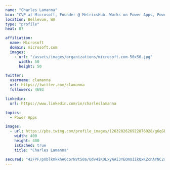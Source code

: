 ```yaml
---
name: "Charles Lamanna"
bio: "CVP at Microsoft, Founder @ MetricsHub. Works on Power Apps, Power Automate, Power Virtual Agent, Common Data Service and Dynamics 365."
location: Bellevue, WA
type: "profile"
heat: 87

affiliation:
  name: Microsoft
  domain: microsoft.com
  images:
    - url: "/assets/images/organizations/microsoft.com-50x50.jpg"
      width: 50
      height: 50

twitter:
  username: clamanna
  url: https://twitter.com/clamanna
  followers: 4693

linkedin:
  url: https://www.linkedin.com/in/charleslamanna

topics:
  - Power Apps

images:
  - url: https://pbs.twimg.com/profile_images/1263202626922876928/g6qGbHZ-_400x400.jpg
    width: 400
    height: 400
    isCached: true
    title: "Charles Lamanna"

secured: "42FPF/pXblkmkkhA6corNVt50a/Udv4iKOLxyAAi3YEOmUIikQxKZcnAYNC2ssuh91R0vTf+5lsn6MozMderb6uZbs3BSnq07TFy1jVZlZPq1o1qUlU2B31ESD2AqR+jyUUYBN14CYXp83+99reHquPbjiQRWTPXy3RZdNFRb3r6TmZTiYHRIoft9l3dP8M3Kgu2Hm8dlYGv9Z3gUR5qKb1f/4knGr8JC9A+pi4uL27T6/BbRDJZU1wNPeE5QwPTI7V3GVer7FJNsCzwRSnEQWfJhrH8zV2LR9RbURsbiD+ugth7B4Vybl438WusELo4Tmh8/JDSILUAXWI3enbTPn80ldY8EovbkHBuBX2WfGhRQ78fSzDczA94xDJr3U+6WAWLsbALTu1XICot5uziihQveMhDrEgcSmEDP9wUdmo=;aeYPbLgdpRZn1Dub/BytOA=="
---
```



